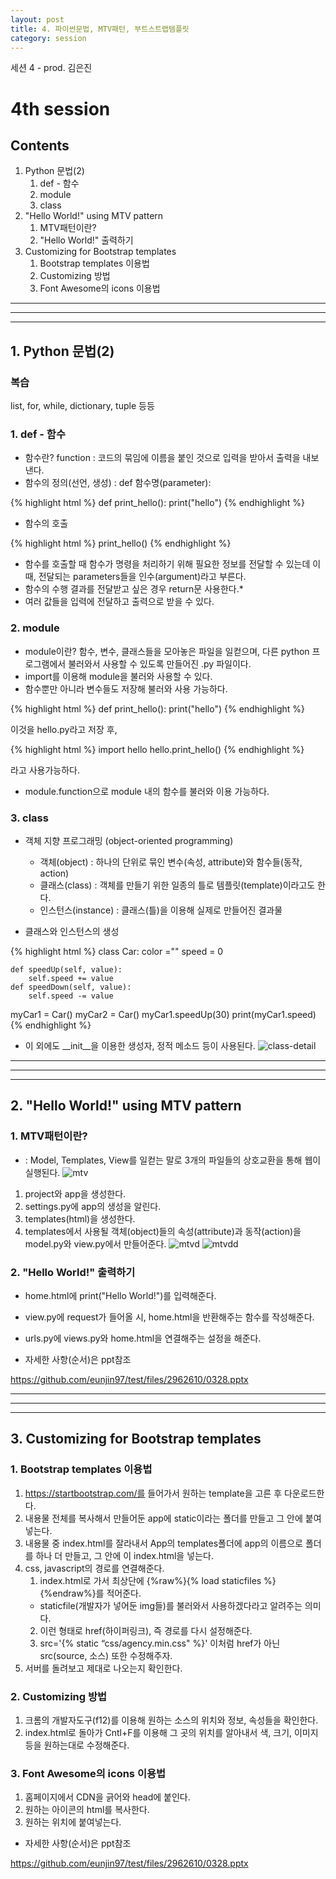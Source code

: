 ```yaml
---
layout: post
title: 4. 파이썬문법, MTV패턴, 부트스트랩템플릿
category: session
---
```

세션 4 - prod. 김은진


# 4th session 

## Contents
1. Python 문법(2) 
    1. def - 함수
    2. module
    3. class
2. "Hello World!" using MTV pattern
    1. MTV패턴이란?
    2. "Hello World!" 출력하기
3. Customizing for Bootstrap templates
    1. Bootstrap templates 이용법
    2. Customizing 방법
    3. Font Awesome의 icons 이용법

---
***
___


## 1. Python 문법(2)

### 복습
list, for, while, dictionary, tuple 등등

### 1. def - 함수
* 함수란? function : 코드의 묶임에 이름을 붙인 것으로 입력을 받아서 출력을 내보낸다.
* 함수의 정의(선언, 생성) : def 함수명(parameter):

{% highlight html %}
def print_hello():
    print("hello")
{% endhighlight %}

* 함수의 호출

{% highlight html %}
print_hello()
{% endhighlight %}

* 함수를 호출할 때 함수가 명령을 처리하기 위해 필요한 정보를 전달할 수 있는데 이 때, 전달되는 parameters들을 인수(argument)라고 부른다.
* 함수의 수행 결과를 전달받고 싶은 경우 return문 사용한다.*
* 여러 값들을 입력에 전달하고 출력으로 받을 수 있다.

### 2. module
* module이란? 함수, 변수, 클래스들을 모아놓은 파일을 일컫으며, 다른 python 프로그램에서 불러와서 사용할 수 있도록 만들어진 .py 파일이다.
* import를 이용해 module을 불러와 사용할 수 있다.
* 함수뿐만 아니라 변수들도 저장해 불러와 사용 가능하다.

{% highlight html %}
def print_hello():
    print("hello")
{% endhighlight %}

이것을 hello.py라고 저장 후,

{% highlight html %}
import hello
hello.print_hello()
{% endhighlight %}

라고 사용가능하다.

* module.function으로 module 내의 함수를 불러와 이용 가능하다.

### 3. class
* 객체 지향 프로그래밍 (object-oriented programming)
    * 객체(object)
    : 하나의 단위로 묶인 변수(속성, attribute)와 함수들(동작, action)
    * 클래스(class)
    : 객체를 만들기 위한 일종의 틀로 템플릿(template)이라고도 한다.
    * 인스턴스(instance)
    : 클래스(틀)을 이용해 실제로 만들어진 결과물
    
* 클래스와 인스턴스의 생성

{% highlight html %}
class Car:
    color =""
    speed = 0

    def speedUp(self, value):
        self.speed += value
    def speedDown(self, value):
        self.speed -= value

myCar1 = Car()
myCar2 = Car()
myCar1.speedUp(30)
print(myCar1.speed)
{% endhighlight %}

* 이 외에도 __init__을 이용한 생성자, 정적 메소드 등이 사용된다.
![class-detail](https://user-images.githubusercontent.com/37901314/54296382-2c5cdc80-45f8-11e9-92d4-e4bf4f414508.PNG)


---
***
___


## 2. "Hello World!" using MTV pattern

### 1. MTV패턴이란?
* : Model, Templates, View를 일컫는 말로 3개의 파일들의 상호교환을 통해 웹이 실행된다.
![mtv](https://user-images.githubusercontent.com/37901314/54296869-0257ea00-45f9-11e9-9079-b4ffde7d0909.PNG)

1. project와 app을 생성한다.
2. settings.py에 app의 생성을 알린다.
3. templates(html)을 생성한다.
4. templates에서 사용될 객체(object)들의 속성(attribute)과 동작(action)을 model.py와 view.py에서 만들어준다.
![mtvd](https://user-images.githubusercontent.com/37901314/54296872-02f08080-45f9-11e9-959d-c8e49cd5e5a2.PNG)
![mtvdd](https://user-images.githubusercontent.com/37901314/54296874-02f08080-45f9-11e9-8482-bc7ce6a8b48a.PNG)

### 2. "Hello World!" 출력하기
* home.html에 print("Hello World!")를 입력해준다.
* view.py에 request가 들어올 시, home.html을 반환해주는 함수를 작성해준다.
* urls.py에 views.py와 home.html을 연결해주는 설정을 해준다.

* 자세한 사항(순서)은 ppt참조

<https://github.com/eunjin97/test/files/2962610/0328.pptx>

---
***
___
## 3. Customizing for Bootstrap templates

### 1. Bootstrap templates 이용법
1. https://startbootstrap.com/를 들어가서 원하는 template을 고른 후 다운로드한다.
2. 내용물 전체를 복사해서 만들어둔 app에 static이라는 폴더를 만들고 그 안에 붙여 넣는다.
3. 내용물 중 index.html를 잘라내서 App의 templates폴더에 app의 이름으로 폴더를 하나 더 만들고, 그 안에 이 index.html을 넣는다.
4. css, javascript의 경로를 연결해준다. 
    1. index.html로 가서 최상단에 {%raw%}{% load staticfiles %} {%endraw%}를 적어준다.
    * staticfile(개발자가 넣어둔 img들)를 불러와서 사용하겠다라고 알려주는 의미다.
    2. <link href='{% static "css/agency.min.css" %}' rel="styleshee"> 이런 형태로 href(하이퍼링크), 즉 경로를 다시 설정해준다.
    3. src='{% static “css/agency.min.css" %}'
 이처럼 href가 아닌 src(source, 소스) 또한 수정해주자.
 5. 서버를 돌려보고 제대로 나오는지 확인한다.

### 2. Customizing 방법
1. 크롬의 개발자도구(f12)를 이용해 원하는 소스의 위치와 정보, 속성들을 확인한다.
2. index.html로 돌아가 Cntl+F를 이용해 그 곳의 위치를 알아내서 색, 크기, 이미지 등을 원하는대로 수정해준다.

### 3. Font Awesome의 icons 이용법
1. 홈페이지에서 CDN을 긁어와 head에 붙인다.
2. 원하는 아이콘의 html를 복사한다.
3. 원하는 위치에 붙여넣는다.

* 자세한 사항(순서)은 ppt참조

<https://github.com/eunjin97/test/files/2962610/0328.pptx>

